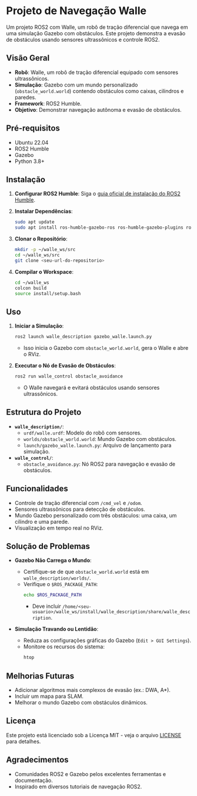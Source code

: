 # Projeto de Navegação Walle

Um projeto ROS2 com Walle, um robô de tração diferencial que navega em uma simulação Gazebo com obstáculos. Este projeto demonstra a evasão de obstáculos usando sensores ultrassônicos e controle ROS2.

## Visão Geral
- **Robô**: Walle, um robô de tração diferencial equipado com sensores ultrassônicos.
- **Simulação**: Gazebo com um mundo personalizado (`obstacle_world.world`) contendo obstáculos como caixas, cilindros e paredes.
- **Framework**: ROS2 Humble.
- **Objetivo**: Demonstrar navegação autônoma e evasão de obstáculos.

## Pré-requisitos
- Ubuntu 22.04
- ROS2 Humble
- Gazebo
- Python 3.8+

## Instalação
1. **Configurar ROS2 Humble**:
   Siga o [guia oficial de instalação do ROS2 Humble](https://docs.ros.org/en/humble/Installation/Ubuntu-Install-Debians.html).

2. **Instalar Dependências**:
   ```bash
   sudo apt update
   sudo apt install ros-humble-gazebo-ros ros-humble-gazebo-plugins ros-humble-rviz2
   ```

3. **Clonar o Repositório**:
   ```bash
   mkdir -p ~/walle_ws/src
   cd ~/walle_ws/src
   git clone <seu-url-do-repositorio>
   ```

4. **Compilar o Workspace**:
   ```bash
   cd ~/walle_ws
   colcon build
   source install/setup.bash
   ```

## Uso
1. **Iniciar a Simulação**:
   ```bash
   ros2 launch walle_description gazebo_walle.launch.py
   ```
   - Isso inicia o Gazebo com `obstacle_world.world`, gera o Walle e abre o RViz.

2. **Executar o Nó de Evasão de Obstáculos**:
   ```bash
   ros2 run walle_control obstacle_avoidance
   ```
   - O Walle navegará e evitará obstáculos usando sensores ultrassônicos.

## Estrutura do Projeto
- **`walle_description/`**:
  - `urdf/walle.urdf`: Modelo do robô com sensores.
  - `worlds/obstacle_world.world`: Mundo Gazebo com obstáculos.
  - `launch/gazebo_walle.launch.py`: Arquivo de lançamento para simulação.
- **`walle_control/`**:
  - `obstacle_avoidance.py`: Nó ROS2 para navegação e evasão de obstáculos.

## Funcionalidades
- Controle de tração diferencial com `/cmd_vel` e `/odom`.
- Sensores ultrassônicos para detecção de obstáculos.
- Mundo Gazebo personalizado com três obstáculos: uma caixa, um cilindro e uma parede.
- Visualização em tempo real no RViz.

## Solução de Problemas
- **Gazebo Não Carrega o Mundo**:
  - Certifique-se de que `obstacle_world.world` está em `walle_description/worlds/`.
  - Verifique o `$ROS_PACKAGE_PATH`:
    ```bash
    echo $ROS_PACKAGE_PATH
    ```
    - Deve incluir `/home/<seu-usuario>/walle_ws/install/walle_description/share/walle_description`.

- **Simulação Travando ou Lentidão**:
  - Reduza as configurações gráficas do Gazebo (`Edit > GUI Settings`).
  - Monitore os recursos do sistema:
    ```bash
    htop
    ```

## Melhorias Futuras
- Adicionar algoritmos mais complexos de evasão (ex.: DWA, A*).
- Incluir um mapa para SLAM.
- Melhorar o mundo Gazebo com obstáculos dinâmicos.

## Licença
Este projeto está licenciado sob a Licença MIT - veja o arquivo [LICENSE](LICENSE) para detalhes.

## Agradecimentos
- Comunidades ROS2 e Gazebo pelos excelentes ferramentas e documentação.
- Inspirado em diversos tutoriais de navegação ROS2.